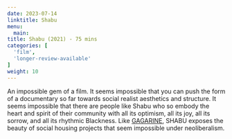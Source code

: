 ```yaml
---
date: 2023-07-14
linktitle: Shabu
menu:
  main:
title: Shabu (2021) - 75 mins
categories: [
  'film',
  'longer-review-available'
]
weight: 10
---
```


An impossible gem of a film. It seems impossible that you can push the form of a documentary so far towards social realist aesthetics and structure. It seems impossible that there are people like Shabu who so embody the heart and spirit of their community with all its optimism, all its joy, all its sorrow, and all its rhythmic Blackness. Like [GAGARINE](https://podcasters.spotify.com/pod/show/cinetopia/episodes/September-2021-on-EH-FM-Annette--Rose-Plays-Julie--Gagarine-and-The-Last-Forest-e17kik3), SHABU exposes the beauty of social housing projects that seem impossible under neoliberalism.

